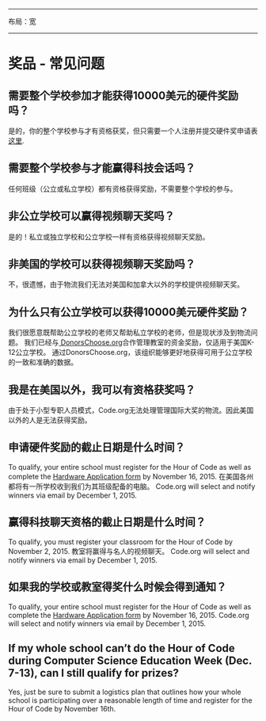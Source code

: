* * *

布局：宽

* * *

# 奖品 - 常见问题

## 需要整个学校参加才能获得10000美元的硬件奖励吗？

是的，你的整个学校参与才有资格获奖，但只需要一个人注册并提交硬件奖申请表[这里](<%= hoc_uri('/prizes') %>).

## 需要整个学校参与才能赢得科技会话吗？

任何班级（公立或私立学校）都有资格获得奖励，不需要整个学校的参与。

## 非公立学校可以赢得视频聊天奖吗？

是的！私立或独立学校和公立学校一样有资格获得视频聊天奖励。

## 非美国的学校可以获得视频聊天奖励吗？

不，很遗憾，由于物流我们无法对美国和加拿大以外的学校提供视频聊天奖。

## 为什么只有公立学校可以获得10000美元硬件奖励？

我们很愿意既帮助公立学校的老师又帮助私立学校的老师，但是现状涉及到物流问题。 我们已经与[ DonorsChoose.org](http://donorschoose.org)合作管理教室的资金奖励，仅适用于美国K-12公立学校。 通过DonorsChoose.org，该组织能够更好地获得可用于公立学校的一致和准确的数据。

## 我是在美国以外，我可以有资格获奖吗？

由于处于小型专职人员模式，Code.org无法处理管理国际大奖的物流。因此美国以外的人是无法获得奖励。

## 申请硬件奖励的截止日期是什么时间？

To qualify, your entire school must register for the Hour of Code as well as complete the [Hardware Application form](<%= hoc_uri('/prizes') %>) by November 16, 2015. 在美国各州都将有一所学校收到我们为其班级配备的电脑。 Code.org will select and notify winners via email by December 1, 2015.

## 赢得科技聊天资格的截止日期是什么时间？

To qualify, you must register your classroom for the Hour of Code by November 2, 2015. 教室将赢得与名人的视频聊天。 Code.org will select and notify winners via email by December 1, 2015.

## 如果我的学校或教室得奖什么时候会得到通知？

To qualify, your entire school must register for the Hour of Code as well as complete the [Hardware Application form](<%= hoc_uri('/prizes') %>) by November 16, 2015. Code.org will select and notify winners via email by December 1, 2015.

## If my whole school can’t do the Hour of Code during Computer Science Education Week (Dec. 7-13), can I still qualify for prizes?

Yes, just be sure to submit a logistics plan that outlines how your whole school is participating over a reasonable length of time and register for the Hour of Code by November 16th.